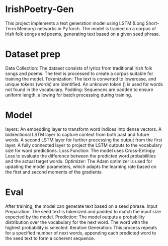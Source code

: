 # IrishPoetry-Gen
This project implements a text generation model using LSTM (Long Short-Term Memory) networks in PyTorch. The model is trained on a corpus of Irish folk songs and poems, generating text based on a given seed phrase.



# Dataset prep
Data Collection: The dataset consists of lyrics from traditional Irish folk songs and poems. The text is processed to create a corpus suitable for training the model.
Tokenization: The text is converted to lowercase, and unique tokens (words) are identified. An unknown token (<unk>) is used for words not found in the vocabulary.
Padding: Sequences are padded to ensure uniform length, allowing for batch processing during training.

# Model
layers: An embedding layer to transform word indices into dense vectors.
        A bidirectional LSTM layer to capture context from both past and future words.
        A second LSTM layer for further processing the output from the first layer.
        A fully connected layer to project the LSTM outputs to the vocabulary size for word predictions.
Loss Function: The model uses Cross-Entropy Loss to evaluate the difference between the predicted word probabilities and the actual target words.
Optimizer: The Adam optimizer is used for updating the model parameters, which adapts the learning rate based on the first and second moments of the gradients.

# Eval
After training, the model can generate text based on a seed phrase.
Input Preparation: The seed text is tokenized and padded to match the input size expected by the model.
Prediction: The model outputs a probability distribution over the vocabulary for the next word. The word with the highest probability is selected.
Iterative Generation: This process repeats for a specified number of next words, appending each predicted word to the seed text to form a coherent sequence.
